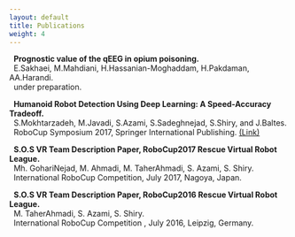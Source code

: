 ```yaml
---
layout: default
title: Publications
weight: 4
--- 
```

&nbsp;&nbsp;**Prognostic value of the qEEG in opium poisoning.**<br>
&nbsp;&nbsp;E.Sakhaei, M.Mahdiani, H.Hassanian-Moghaddam, H.Pakdaman, AA.Harandi.<br>
&nbsp;&nbsp;under preparation.

&nbsp;&nbsp;**Humanoid Robot Detection Using Deep Learning: A Speed-Accuracy Tradeoff.**<br>
&nbsp;&nbsp;S.Mokhtarzadeh, M.Javadi, S.Azami, S.Sadeghnejad, S.Shiry, and J.Baltes. <br>
&nbsp;&nbsp;RoboCup Symposium 2017, Springer International Publishing.
<a href="https://www.robocup2017.org/file/symposium/RoboCup_Symposium_2017_paper_41.pdf">(Link)</a>

&nbsp;&nbsp;**S.O.S VR Team Description Paper, RoboCup2017 Rescue Virtual Robot League.**<br>
&nbsp;&nbsp;Mh. GohariNejad, M. Ahmadi, M. TaherAhmadi, S. Azami, S. Shiry. <br>
&nbsp;&nbsp;International RoboCup Competition, July 2017, Nagoya, Japan.


&nbsp;&nbsp;**S.O.S VR Team Description Paper, RoboCup2016 Rescue Virtual Robot League.**<br>
&nbsp;&nbsp;M. TaherAhmadi, S. Azami, S. Shiry. <br>
&nbsp;&nbsp;International RoboCup Competition , July 2016, Leipzig, Germany.
